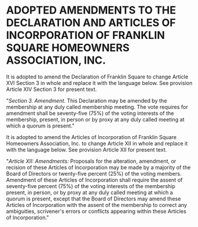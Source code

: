 # ADOPTED AMENDMENTS TO THE DECLARATION AND ARTICLES OF INCORPORATION OF FRANKLIN SQUARE HOMEOWNERS ASSOCIATION, INC.

It is adopted to amend the Declaration of Franklin Square to change Article XVI Section 3 in whole and replace it with the language below. See provision Article XIV Section 3 for present text.

"_Section 3. Amendment._ This Declaration may be amended by the membership at any duly called membership meeting. The vote requires for amendment shall be seventy-five (75%) of the voting interests of the membership, present, in person or by proxy at any duly called meeting at which a quorum is present."

It is adopted to amend the Articles of Incorporation of Franklin Square Homeowners Association, Inc. to change Article XII in whole and replace it with the language below. See provision Article XII for present text.

"_Article XII: Amendments:_ Proposals for the alteration, amendment, or recision of these Articles of Incorporation may be made by a majority of the Board of Directors or twenty-five percent (25%) of the voting members. Amendment of these Articles of Incorporation shall require the assent of seventy-five percent (75%) of the voting interests of the membership present, in person, or by proxy at any duly called meeting at which a quorum is present, except that the Board of Directors may amend these Articles of Incorporation with the assent of the membership to correct any ambiguities, scrivener's errors or conflicts appearing within these Articles of Incorporation."